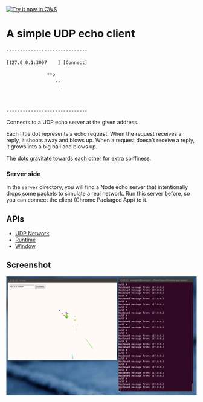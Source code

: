 <a target="_blank" href="https://chrome.google.com/webstore/detail/okhdmjejphblookgnkabaoaalhcoobec">![Try it now in CWS](https://raw.github.com/GoogleChrome/chrome-extensions-samples/master/apps/tryitnowbutton.png "Click here to install this sample from the Chrome Web Store")</a>


# A simple UDP echo client

    ------------------------------
    
    [127.0.0.1:3007    ] [Connect]
    
                   **o
                      ..
                        .
    
    
    
    ------------------------------

Connects to a UDP echo server at the given address. 

Each little dot represents a echo request.
When the request receives a reply, it shoots away and blows up.
When a request doesn't receive a reply, it grows into a big ball and blows up.

The dots gravitate towards each other for extra spiffiness.

### Server side

In the `server` directory, you will find a Node echo server that intentionally drops some packets to simulate a real network. Run this server before, so you can connect the client (Chrome Packaged App) to it.

## APIs

* [UDP Network](http://developer.chrome.com/apps/app_network.html#udp)
* [Runtime](http://developer.chrome.com/apps/app.runtime.html)
* [Window](http://developer.chrome.com/apps/app.window.html)
     
## Screenshot
![screenshot](/samples/udp/assets/screenshot_1280_800.png)

